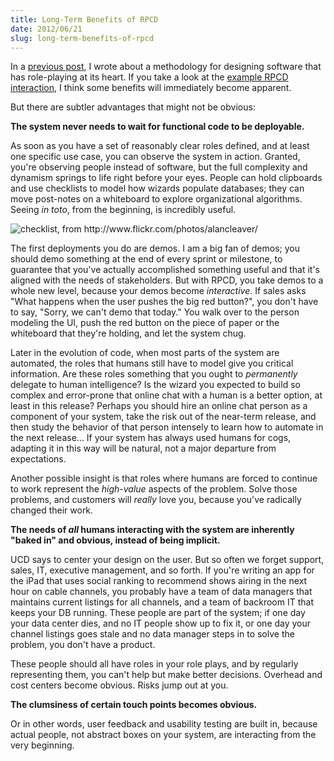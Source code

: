 ```yaml
---
title: Long-Term Benefits of RPCD
date: 2012/06/21
slug: long-term-benefits-of-rpcd
---
```


In a <a href="/2012/06/20/role-play-centered-design/">previous post</a>, I wrote about a methodology for designing software that has role-playing at its heart. If you take a look at the <a href="/codecraft/2012/06/21/example-rpcd-interaction/">example RPCD interaction</a>, I think some benefits will immediately become apparent.

But there are subtler advantages that might not be obvious:

<strong>The system never needs to wait for functional code to be deployable.</strong>

As soon as you have a set of reasonably clear roles defined, and at least one specific use case, you can observe the system in action. Granted, you're observing people instead of software, but the full complexity and dynamism springs to life right before your eyes. People can hold clipboards and use checklists to model how wizards populate databases; they can move post-notes on a whiteboard to explore organizational algorithms. Seeing <em>in toto</em>, from the beginning, is incredibly useful.

<img src="http://farm3.staticflickr.com/2722/4439276478_8bb7a50ab8_d.jpg" alt="checklist, from http://www.flickr.com/photos/alancleaver/" />

The first deployments you do are demos. I am a big fan of demos; you should demo something at the end of every sprint or milestone, to guarantee that you've actually accomplished something useful and that it's aligned with the needs of stakeholders. But with RPCD, you take demos to a whole new level, because your demos become <em>interactive</em>. If sales asks "What happens when the user pushes the big red button?", you don't have to say, "Sorry, we can't demo that today." You walk over to the person modeling the UI, push the red button on the piece of paper or the whiteboard that they're holding, and let the system chug.

Later in the evolution of code, when most parts of the system are automated, the roles that humans still have to model give you critical information. Are these roles something that you ought to <em>permanently</em> delegate to human intelligence? Is the wizard you expected to build so complex and error-prone that online chat with a human is a better option, at least in this release? Perhaps you should hire an online chat person as a component of your system, take the risk out of the near-term release, and then study the behavior of that person intensely to learn how to automate in the next release... If your system has always used humans for cogs, adapting it in this way will be natural, not a major departure from expectations.

Another possible insight is that roles where humans are forced to continue to work represent the <em>high-value</em> aspects of the problem. Solve those problems, and customers will <em>really</em> love you, because you've radically changed their work.

<strong>The needs of <em>all</em> humans interacting with the system are inherently "baked in" and obvious, instead of being implicit.</strong>

UCD says to center your design on the user. But so often we forget support, sales, IT, executive management, and so forth. If you're writing an app for the iPad that uses social ranking to recommend shows airing in the next hour on cable channels, you probably have a team of data managers that maintains current listings for all channels, and a team of backroom IT that keeps your DB running. These people are part of the system; if one day your data center dies, and no IT people show up to fix it, or one day your channel listings goes stale and no data manager steps in to solve the problem, you don't have a product.

These people should all have roles in your role plays, and by regularly representing them, you can't help but make better decisions. Overhead and cost centers become obvious. Risks jump out at you.

<strong>The clumsiness of certain touch points becomes obvious.</strong>

Or in other words, user feedback and usability testing are built in, because actual people, not abstract boxes on your system, are interacting from the very beginning.
